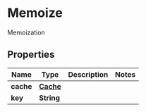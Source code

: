 

# Memoize

Memoization
## Properties

Name | Type | Description | Notes
------------ | ------------- | ------------- | -------------
**cache** | [**Cache**](Cache.md) |  | 
**key** | **String** |  | 



